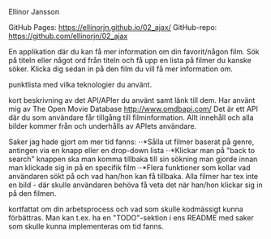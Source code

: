 Ellinor Jansson

GitHub Pages: https://ellinorjn.github.io/02_ajax/
GitHub-repo: https://github.com/ellinorjn/02_ajax

En applikation där du kan få mer information om din favorit/någon film. Sök på titeln eller något ord från
titeln och få upp en lista på filmer du kanske söker. Klicka dig sedan in på den film du vill
få mer information om. 

punktlista med vilka teknologier du använt.

kort beskrivning av det API/APIer du använt samt länk till dem.
Har använt mig av The Open Movie Database http://www.omdbapi.com/
Det är ett API där du som användare får tillgång till filminformation. Allt innehåll och alla bilder
kommer från och underhålls av APIets användare.

Saker jag hade gjort om mer tid fanns:
⋅⋅*Sålla ut filmer baserat på genre, antingen via en knapp eller en drop-down lista
⋅⋅*Klickar man på "back to search" knappen ska man komma tillbaka till sin sökning man gjorde innan man klickade sig in på en specifik film
⋅⋅*Flera funktioner som kollar vad användaren sökt på och vad han/hon kan få tillbaka. Alla filmer har tex inte en bild - där skulle användaren behöva få veta det när han/hon klickar sig in på den filmen.

kortfattat om din arbetsprocess och vad som skulle kodmässigt kunna förbättras. Man kan t.ex. ha en "TODO"-sektion i ens README med saker som skulle kunna implementeras om tid fanns.
